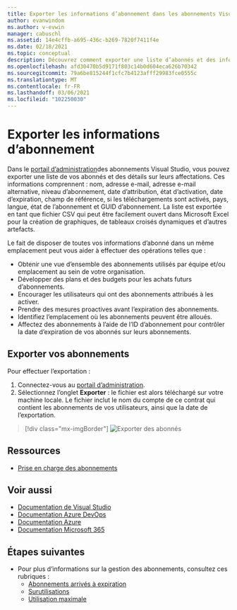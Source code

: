 ```yaml
---
title: Exporter les informations d’abonnement dans les abonnements Visual Studio | Microsoft Docs
author: evanwindom
ms.author: v-evwin
manager: cabuschl
ms.assetid: 14e4cffb-a695-436c-b269-7820f7411f4e
ms.date: 02/18/2021
ms.topic: conceptual
description: Découvrez comment exporter une liste d’abonnés et des informations de leurs attributions d’abonnement.
ms.openlocfilehash: afd30470b5d9171f803c14b0d604eca626b70342
ms.sourcegitcommit: 79a6be815244f1cfc7b4123afff29983fce0555c
ms.translationtype: MT
ms.contentlocale: fr-FR
ms.lasthandoff: 03/06/2021
ms.locfileid: "102250030"
---
```

# <a name="export-subscription-information"></a>Exporter les informations d’abonnement
Dans le [portail d’administration](https://manage.visualstudio.com)des abonnements Visual Studio, vous pouvez exporter une liste de vos abonnés et des détails sur leurs affectations. Ces informations comprennent : nom, adresse e-mail, adresse e-mail alternative, niveau d’abonnement, date d’attribution, état d’activation, date d’expiration, champ de référence, si les téléchargements sont activés, pays, langue, état de l’abonnement et GUID d’abonnement.  La liste est exportée en tant que fichier CSV qui peut être facilement ouvert dans Microsoft Excel pour la création de graphiques, de tableaux croisés dynamiques et d’autres artefacts.

Le fait de disposer de toutes vos informations d’abonné dans un même emplacement peut vous aider à effectuer des opérations telles que :
- Obtenir une vue d’ensemble des abonnements utilisés par équipe et/ou emplacement au sein de votre organisation.
- Développer des plans et des budgets pour les achats futurs d’abonnements. 
- Encourager les utilisateurs qui ont des abonnements attribués à les activer.
- Prendre des mesures proactives avant l’expiration des abonnements.  
- Identifiez l’emplacement où les abonnements peuvent être alloués. 
- Affectez des abonnements à l’aide de l’ID d’abonnement pour contrôler la date d’expiration de vos abonnés sur leurs abonnements. 

## <a name="export-your-subscriptions"></a>Exporter vos abonnements
Pour effectuer l’exportation :
1. Connectez-vous au [portail d’administration](https://manage.visualstudio.com).
2. Sélectionnez l’onglet **Exporter** : le fichier est alors téléchargé sur votre machine locale. Le fichier inclut le nom du compte de ce contrat qui contient les abonnements de vos utilisateurs, ainsi que la date de l’exportation.
> [!div class="mx-imgBorder"]
> ![Exporter des abonnés](_img/exporting-subscriptions/exporting-subscriptions.png "Cliquez sur Exporter pour télécharger la liste complète de vos abonnements attribués.")

## <a name="resources"></a>Ressources
- [Prise en charge des abonnements](https://visualstudio.microsoft.com/subscriptions/support/)

## <a name="see-also"></a>Voir aussi
- [Documentation de Visual Studio](/visualstudio/)
- [Documentation Azure DevOps](/azure/devops/)
- [Documentation Azure](/azure/)
- [Documentation Microsoft 365](/microsoft-365/)

## <a name="next-steps"></a>Étapes suivantes
- Pour plus d’informations sur la gestion des abonnements, consultez ces rubriques :
    - [Abonnements arrivés à expiration](handle-expired-license.md)
    - [Surutilisations](handle-overclaimed-license.md)
    - [Utilisation maximale](maximum-usage.md)
